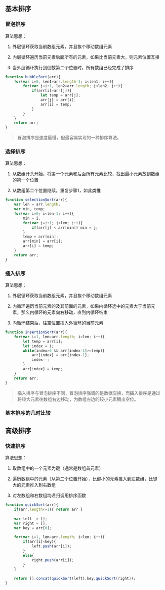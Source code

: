 
## 基本排序

### 冒泡排序

算法思想：

1. 外层循环获取当前数组元素，并且挨个移动数组元素

2. 内层循环遍历当前元素后面所有的元素，如果比当前元素大，则元素位置互换

3. 当外层循环执行到倒数第二个位置时，所有数组已经完成了排序

```js
function bubbleSort(arr){
    for(var i=0, len1=arr.length-1; i<len1; i++){
        for(var j=i+1, len2=arr.length; j<len2; j++){
            if(arr[i]>arr[j]){
                let temp = arr[j];
                arr[j] = arr[i];
                arr[i] = temp;
            }
        }
    }
    return arr;
}
```

> 冒泡排序是速度最慢，但最容易实现的一种排序算法。

### 选择排序

算法思想：

1. 从数组开头开始，将第一个元素和后面所有元素比较，找出最小元素放到数组的第一个位置

2. 从数组第二个位置继续，重复步骤1，如此类推

```js
function selectionSort(arr){
    var len = arr.length;
    var min, temp;
    for(var i=0; i<len-1; i++){
        min = i;
        for(var j=i+1; j<len; j++){
            if(arr[j] < arr[min]) min = j;
        }
        temp = arr[min];
        arr[min] = arr[i];
        arr[i] = temp;
    }
    return arr;
}
```

### 插入排序

算法思想：

1. 外层循环获取当前数组元素，并且挨个移动数组元素

2. 内循环遍历当前元素的及其前面的元素，如果内循环选中的元素大于当前元素，那么内循环的元素向右移动，直到内循环结束

3. 内循环结束后，往空位置插入外循环的当前元素

```js
function insertionSort(arr){
    for(var i=1, len=arr.length; i<len; i++){
        let temp = arr[i];
        let index = i;
        while(index>0 && arr[index-1]>=temp){
            arr[index] = arr[index-1];
            index--;
        }
        arr[index] = temp;
    }
    return arr;
}
```

> 插入排序与冒泡排序不同，冒泡排序强调的是数据交换，而插入排序是通过将较大元素往数组右边移动，为数组左边的较小元素腾出空位。

### 基本排序的几时比较



## 高级排序

### 快速排序

算法思想：

1. 取数组中的一个元素为键（通常是数组首元素）

2. 遍历数组中的元素（从第二个位置开始），比键小的元素推入到左数组，比键大的元素推入到右数组

3. 对左数组和右数组均递归调用排序函数


```js
function quickSort(arr){
    if(arr.length<=1){ return arr }        
    
    var left  = [];
    var right = [];
    var key = arr[0];
    
    for(var i=1, len=arr.length; i<len; i++){
        if(arr[i]<key){
            left.push(arr[i]);
        }
        else{
            right.push(arr[i]);
        }
    }
    
    return [].concat(quickSort(left),key,quickSort(right));
}
```